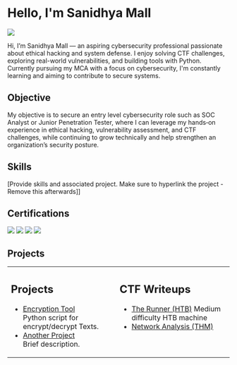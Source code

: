 # Hello, I'm Sanidhya Mall
<a href="https://linkedin.com/in/sanidhya-mall-aa068b239"><img src="https://img.shields.io/badge/-LinkedIn-0072b1?&style=for-the-badge&logo=linkedin&logoColor=white" /></a>

Hi, I’m Sanidhya Mall — an aspiring cybersecurity professional passionate about ethical hacking and system defense. I enjoy solving CTF challenges, exploring real-world vulnerabilities, and building tools with Python. Currently pursuing my MCA with a focus on cybersecurity, I'm constantly learning and aiming to contribute to secure systems.

## Objective
My objective is to secure an entry level cybersecurity role such as SOC Analyst or Junior Penetration Tester, where I can leverage my hands‑on experience in ethical hacking, vulnerability assessment, and CTF challenges, while continuing to grow technically and help strengthen an organization’s security posture.

## Skills
[Provide skills and associated project. Make sure to hyperlink the project - Remove this afterwards]]


## Certifications

<div>
<img src="https://img.shields.io/badge/-CEH%20(Certified%20Ethical%20Hacker)-d00000?&style=for-the-badge&logoColor=white" />
<img src="https://img.shields.io/badge/-Google%20Cybersecurity-4285F4?&style=for-the-badge&logo=Google&logoColor=white" />
<img src="https://img.shields.io/badge/-Internshala-00aaff?&style=for-the-badge&logo=Internshala&logoColor=white" />
<img src="https://img.shields.io/badge/-Advanced%20Hacking-6c63ff?&style=for-the-badge&logo=OpenSourceInitiative&logoColor=white" />

</div>

## Projects
<table>
  <tr>
    <td valign="top">
      <h2>Projects</h2>
      <ul>
        <li><a href="https://github.com/sanidhya0380/My-Work/blob/main/en3.py">Encryption Tool</a><br>
            Python script for encrypt/decrypt Texts.</li>
        <li><a href="https://github.com/…">Another Project</a><br>
            Brief description.</li>
      </ul>
    </td>
    <td valign="top">
      <h2>CTF Writeups</h2>
      <ul>
        <li><a href="https://medium.com/@sanidhya.mall61/hack-the-box-runner-b8ce51352f6c">The Runner (HTB)</a>
        Medium difficulty HTB machine</li>
        <li><a href="/ctf/writeups/network.md]()">Network Analysis (THM)</a></li>
      </ul>
    </td>
  </tr>
</table>
